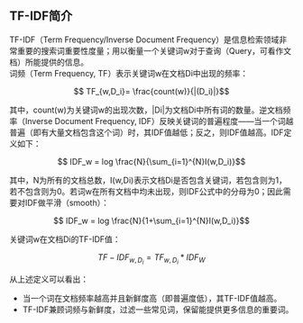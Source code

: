 ## TF-IDF简介
TF-IDF（Term Frequency/Inverse Document Frequency）是信息检索领域非常重要的搜索词重要性度量；用以衡量一个关键词w对于查询（Query，可看作文档）所能提供的信息。  
词频（Term Frequency, TF）表示关键词w在文档Di中出现的频率：
<script type="text/javascript" src="http://cdn.mathjax.org/mathjax/latest/MathJax.js?config=default"></script>

$$ TF_{w,D_i}= \frac{count(w)}{|(D_i)|}$$

其中，count(w)为关键词w的出现次数，|Di|为文档Di中所有词的数量。逆文档频率（Inverse Document Frequency, IDF）反映关键词的普遍程度——当一个词越普遍（即有大量文档包含这个词）时，其IDF值越低；反之，则IDF值越高。IDF定义如下：

$$ IDF_w = log \frac{N}{\sum_{i=1}^{N}I(w,D_i)}$$

其中，N为所有的文档总数，I(w,Di)表示文档Di是否包含关键词，若包含则为1，若不包含则为0。若词w在所有文档中均未出现，则IDF公式中的分母为0；因此需要对IDF做平滑（smooth）：

$$ IDF_w = log \frac{N}{1+\sum_{i=1}^{N}I(w,D_i)}$$

关键词w在文档Di的TF-IDF值：

$$ TF-IDF_{w,D_i} = TF_{w,D_i} * IDF_W$$

从上述定义可以看出：

* 当一个词在文档频率越高并且新鲜度高（即普遍度低），其TF-IDF值越高。
* TF-IDF兼顾词频与新鲜度，过滤一些常见词，保留能提供更多信息的重要词。
